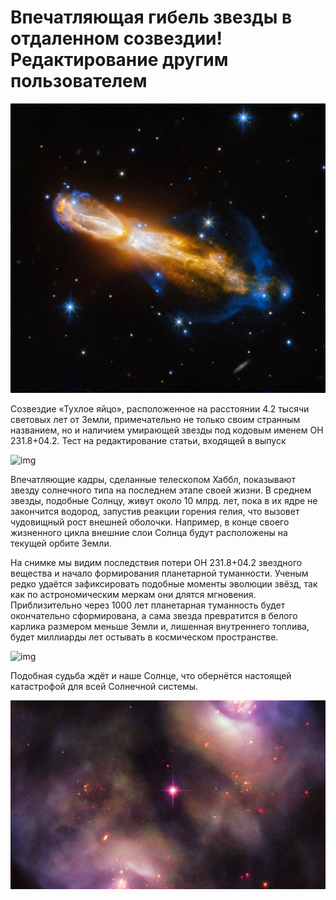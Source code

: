 # Впечатляющая гибель звезды в отдаленном созвездии! Редактирование другим пользователем

![img](./3DF5D6EF-B814-4416-B942-C633A99EAC4E.jpeg)

Созвездие «Тухлое яйцо», расположенное на расстоянии 4.2 тысячи световых лет от Земли, примечательно не только своим странным названием, но и наличием умирающей звезды под кодовым именем OH 231.8+04.2. Тест на редактирование статьи, входящей в выпуск

![img](https://mir-znaniy.com/wp-content/uploads/2014/02/KOSHACHIY-GLAZ-e1392692855500.jpg)

Впечатляющие кадры, сделанные телескопом Хаббл, показывают звезду солнечного типа на последнем этапе своей жизни. В среднем звезды, подобные Солнцу, живут около 10 млрд. лет, пока в их ядре не закончится водород, запустив реакции горения гелия, что вызовет чудовищный рост внешней оболочки. Например, в конце своего жизненного цикла внешние слои Солнца будут расположены на текущей орбите Земли.

На снимке мы видим последствия потери OH 231.8+04.2 звездного вещества и начало формирования планетарной туманности. Ученым редко удаётся зафиксировать подобные моменты эволюции звёзд, так как по астрономическим меркам они длятся мгновения. Приблизительно через 1000 лет планетарная туманность будет окончательно сформирована, а сама звезда превратится в белого карлика размером меньше Земли и, лишенная внутреннего топлива, будет миллиарды лет остывать в космическом пространстве.

![img](https://xage.ru/media/uploads/2016/09/ngc_2440.jpg)

Подобная судьба ждёт и наше Солнце, что обернётся настоящей катастрофой для всей Солнечной системы.

![img](./45709_5-hubblecaptur1.jpg)